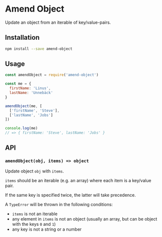 # Amend Object

Update an object from an iterable of key/value-pairs.

## Installation

```sh
npm install --save amend-object
```

## Usage

```js
const amendObject = require('amend-object')

const me = {
  firstName: 'Linus',
  lastName: 'Unnebäck'
}

amendObject(me, [
  ['firstName', 'Steve'],
  ['lastName', 'Jobs']
])

console.log(me)
// => { firstName: 'Steve', lastName: 'Jobs' }
```

## API

### `amendObject(obj, items) => object`

Update object `obj` with `items`.

`items` should be an iterable (e.g. an array) where each item is a key/value pair.

If the same key is specified twice, the latter will take precedence.

A `TypeError` will be thrown in the following conditions:

- `items` is not an iterable
- any element in `items` is not an object (usually an array, but can be object with the keys `0` and `1`)
- any key is not a string or a number
